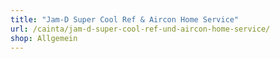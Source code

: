 ```yaml
---
title: "Jam-D Super Cool Ref & Aircon Home Service"
url: /cainta/jam-d-super-cool-ref-und-aircon-home-service/
shop: Allgemein
---
```

